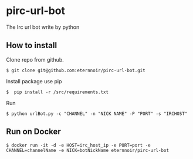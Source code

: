 pirc-url-bot
============

The Irc url bot write by python

## How to install

Clone repo from github.
```
$ git clone git@github.com:eternnoir/pirc-url-bot.git
```

Install package use pip
```
$  pip install -r /src/requirements.txt
```

Run
```
$ python urlBot.py -c "CHANNEL" -n "NICK NAME" -P "PORT" -s "IRCHOST"
```

## Run on Docker
```
$ docker run -it -d -e HOST=irc_host_ip -e PORT=port -e CHANNEL=channelName -e NICK=botNickName eternnoir/pirc-url-bot
```
